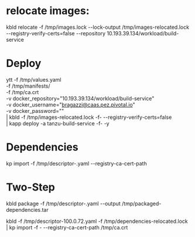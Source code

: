 

# relocate images:
kbld relocate -f /tmp/images.lock --lock-output /tmp/images-relocated.lock --registry-verify-certs=false --repository 10.193.39.134/workload/build-service


# Deploy

ytt -f /tmp/values.yaml \
    -f /tmp/manifests/ \
    -f /tmp/ca.crt \
    -v docker_repository="10.193.39.134/workload/build-service" \
    -v docker_username="bragazzi@caas.pez.pivotal.io" \
    -v docker_password="<PASSWORD>" \
    | kbld -f /tmp/images-relocated.lock -f- --registry-verify-certs=false \
    | kapp deploy -a tanzu-build-service -f- -y



# Dependencies

kp import -f /tmp/descriptor-<version>.yaml --registry-ca-cert-path <path-to-ca-cert>


# Two-Step
kbld package -f /tmp/descriptor-<version>.yaml --output /tmp/packaged-dependencies.tar

kbld -f /tmp/descriptor-100.0.72.yaml -f /tmp/dependencies-relocated.lock | kp import -f - --registry-ca-cert-path /tmp/ca.crt
